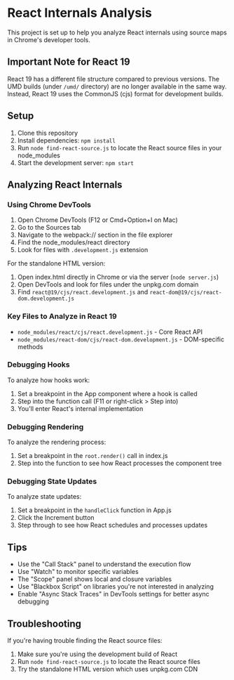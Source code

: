 # React Internals Analysis

This project is set up to help you analyze React internals using source maps in Chrome's developer tools.

## Important Note for React 19

React 19 has a different file structure compared to previous versions. The UMD builds (under `/umd/` directory) are no longer available in the same way. Instead, React 19 uses the CommonJS (cjs) format for development builds.

## Setup

1. Clone this repository
2. Install dependencies: `npm install`
3. Run `node find-react-source.js` to locate the React source files in your node_modules
4. Start the development server: `npm start`

## Analyzing React Internals

### Using Chrome DevTools

1. Open Chrome DevTools (F12 or Cmd+Option+I on Mac)
2. Go to the Sources tab
3. Navigate to the webpack:// section in the file explorer
4. Find the node_modules/react directory
5. Look for files with `.development.js` extension

For the standalone HTML version:
1. Open index.html directly in Chrome or via the server (`node server.js`)
2. Open DevTools and look for files under the unpkg.com domain
3. Find `react@19/cjs/react.development.js` and `react-dom@19/cjs/react-dom.development.js`

### Key Files to Analyze in React 19

- `node_modules/react/cjs/react.development.js` - Core React API
- `node_modules/react-dom/cjs/react-dom.development.js` - DOM-specific methods

### Debugging Hooks

To analyze how hooks work:
1. Set a breakpoint in the App component where a hook is called
2. Step into the function call (F11 or right-click > Step into)
3. You'll enter React's internal implementation

### Debugging Rendering

To analyze the rendering process:
1. Set a breakpoint in the `root.render()` call in index.js
2. Step into the function to see how React processes the component tree

### Debugging State Updates

To analyze state updates:
1. Set a breakpoint in the `handleClick` function in App.js
2. Click the Increment button
3. Step through to see how React schedules and processes updates

## Tips

- Use the "Call Stack" panel to understand the execution flow
- Use "Watch" to monitor specific variables
- The "Scope" panel shows local and closure variables
- Use "Blackbox Script" on libraries you're not interested in analyzing
- Enable "Async Stack Traces" in DevTools settings for better async debugging

## Troubleshooting

If you're having trouble finding the React source files:
1. Make sure you're using the development build of React
2. Run `node find-react-source.js` to locate the React source files
3. Try the standalone HTML version which uses unpkg.com CDN 
